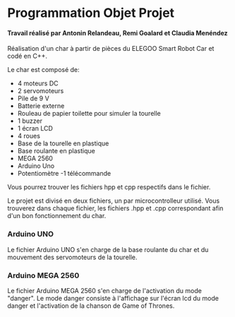 # Programmation Objet Projet
#### Travail réalisé par Antonin Relandeau, Remi Goalard et Claudia Menéndez

Réalisation d'un char à partir de pièces du ELEGOO Smart Robot Car et codé en C++.

Le char est composé de:
-	4 moteurs DC
-	2 servomoteurs
-	Pile de 9 V
-	Batterie externe
-	Rouleau de papier toilette pour simuler la tourelle
-	1 buzzer
-	1 écran LCD
-	4 roues 
-	Base de la tourelle en plastique
-	Base roulante en plastique
-	MEGA 2560
-	Arduino Uno
-	Potentiomètre
-1 télécommande

  
Vous pourrez trouver les fichiers hpp et cpp respectifs dans le fichier. 

Le projet est divisé en deux fichiers, un par microcontrolleur utilisé. Vous trouverez dans chaque fichier, les fichiers .hpp et .cpp correspondant afin d'un bon fonctionnement du char.

### Arduino UNO
Le fichier Arduino UNO s'en charge de la base roulante du char et du mouvement des servomoteurs de la tourelle.

### Arduino MEGA 2560
Le fichier Arduino MEGA 2560 s'en charge de l'activation du mode "danger". Le mode danger consiste à l'affichage sur l'écran lcd du mode danger et  l'activation de la chanson de Game of Thrones.


